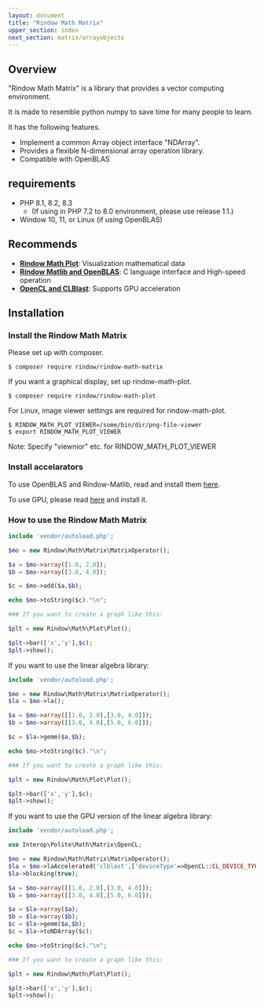 ```yaml
---
layout: document
title: "Rindow Math Matrix"
upper_section: index
next_section: matrix/arrayobjects
---
```


Overview
--------
"Rindow Math Matrix" is a library that provides a vector computing environment.

It is made to resemble python numpy to save time for many people to learn.

It has the following features.

- Implement a common Array object interface "NDArray".
- Provides a flexible N-dimensional array operation library.
- Compatible with OpenBLAS


requirements
------------
- PHP 8.1, 8.2, 8.3
    - (If using in PHP 7.2 to 8.0 environment, please use release 1.1.)
- Window 10, 11, or Linux (if using OpenBLAS)


Recommends
----------
- [**Rindow Math Plot**](/mathematics/plot/overviewplot.html): Visualization mathematical data
- [**Rindow Matlib and OpenBLAS**](/mathematics/openblas/overviewopenblas.html): C language interface and High-speed operation
- [**OpenCL and CLBlast**](/mathematics/acceleration/openblas.html): Supports GPU acceleration


Installation
------------
### Install the Rindow Math Matrix
Please set up with composer.

```shell
$ composer require rindow/rindow-math-matrix
```

If you want a graphical display, set up rindow-math-plot.

```shell
$ composer require rindow/rindow-math-plot
```

For Linux, image viewer settings are required for rindow-math-plot.

```shell
$ RINDOW_MATH_PLOT_VIEWER=/some/bin/dir/png-file-viewer
$ export RINDOW_MATH_PLOT_VIEWER
```
Note: Specify "viewnior" etc. for RINDOW_MATH_PLOT_VIEWER

### Install accelarators

To use OpenBLAS and Rindow-Matlib, read and install them [here](/mathematics/openblas/overviewopenblas.html).


To use GPU, please read [here](/mathematics/acceleration/openblas.html) and install it.


### How to use the Rindow Math Matrix
```php
include 'vendor/autoload.php';

$mo = new Rindow\Math\Matrix\MatrixOperator();

$a = $mo->array([1.0, 2.0]);
$b = $mo->array([3.0, 4.0]);

$c = $mo->add($a,$b);

echo $mo->toString($c)."\n";

### If you want to create a graph like this:

$plt = new Rindow\Math\Plot\Plot();

$plt->bar(['x','y'],$c);
$plt->show();
```

If you want to use the linear algebra library:
```php
include 'vendor/autoload.php';

$mo = new Rindow\Math\Matrix\MatrixOperator();
$la = $mo->la();

$a = $mo->array([[1.0, 2.0],[3.0, 4.0]]);
$b = $mo->array([[3.0, 4.0],[5.0, 6.0]]);

$c = $la->gemm($a,$b);

echo $mo->toString($c)."\n";

### If you want to create a graph like this:

$plt = new Rindow\Math\Plot\Plot();

$plt->bar(['x','y'],$c);
$plt->show();
```

If you want to use the GPU version of the linear algebra library:
```php
include 'vendor/autoload.php';

use Interop\Polite\Math\Matrix\OpenCL;

$mo = new Rindow\Math\Matrix\MatrixOperator();
$la = $mo->laAccelerated('clblast',['deviceType'=>OpenCL::CL_DEVICE_TYPE_GPU]);
$la->blocking(true);

$a = $mo->array([[1.0, 2.0],[3.0, 4.0]]);
$b = $mo->array([[3.0, 4.0],[5.0, 6.0]]);

$a = $la->array($a);
$b = $la->array($b);
$c = $la->gemm($a,$b);
$c = $la->toNDArray($c);

echo $mo->toString($c)."\n";

### If you want to create a graph like this:

$plt = new Rindow\Math\Plot\Plot();

$plt->bar(['x','y'],$c);
$plt->show();
```
